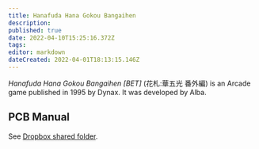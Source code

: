 ```yaml
---
title: Hanafuda Hana Gokou Bangaihen
description: 
published: true
date: 2022-04-10T15:25:16.372Z
tags: 
editor: markdown
dateCreated: 2022-04-01T18:13:15.146Z
---
```


_Hanafuda Hana Gokou Bangaihen [BET]_ (<span lang='ja'>花札:華五光 番外編</span>) is an Arcade game published in 1995 by Dynax.
It was developed by Alba.

## PCB Manual

See [Dropbox shared folder](https://www.dropbox.com/sh/fm1k44pnnyj0dae/AABaCalwywcWK-aXTdST-2ZIa?dl=0).